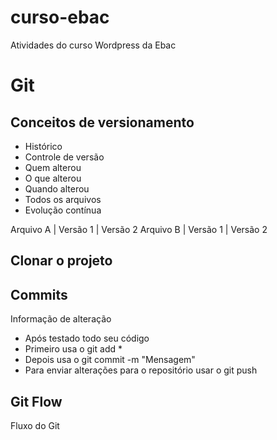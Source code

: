 # curso-ebac

Atividades do curso Wordpress da Ebac

# Git

## Conceitos de versionamento

- Histórico
- Controle de versão
- Quem alterou
- O que alterou
- Quando alterou
- Todos os arquivos
- Evolução contínua

Arquivo A | Versão 1 | Versão 2
Arquivo B | Versão 1 | Versão 2

## Clonar o projeto

## Commits

Informação de alteração

- Após testado todo seu código
- Primeiro usa o git add \*
- Depois usa o git commit -m "Mensagem"
- Para enviar alterações para o repositório usar o git push

## Git Flow

Fluxo do Git
